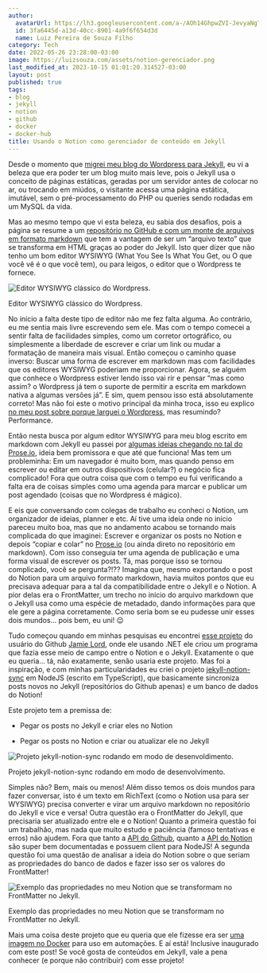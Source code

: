 ```yaml
---
author:
  avatarUrl: https://lh3.googleusercontent.com/a-/AOh14GhpwZVI-JevyaNgTdlrOT6YN20cI6V9Kxtq38Ij8AQ=s100
  id: 3fa6445d-a13d-40cc-8901-4a9f6f654d3d
  name: Luiz Pereira de Souza Filho
category: Tech
date: 2022-05-26 23:28:00-03:00
image: https://luizsouza.com/assets/notion-gerenciador.png
last_modified_at: 2023-10-15 01:01:20.314527-03:00
layout: post
published: true
tags:
- blog
- jekyll
- notion
- github
- docker
- docker-hub
title: Usando o Notion como gerenciador de conteúdo em Jekyll
---
```


Desde o momento que [migrei meu blog do Wordpress para Jekyll](https://luizsouza.com/2018/10/11/larguei-o-wordpress/), eu vi a beleza que era poder ter um blog muito mais leve, pois o Jekyll usa o conceito de páginas estáticas, geradas por um servidor antes de colocar no ar, ou trocando em miúdos, o visitante acessa uma página estática, imutável, sem o pré-processamento do PHP ou queries sendo rodadas em um MySQL da vida.

Mas ao mesmo tempo que vi esta beleza, eu sabia dos desafios, pois a página se resume a um [repositório no GitHub e com um monte de arquivos em formato markdown](https://github.com/lpsouza/lpsouza.github.io/tree/main/_posts) que tem a vantagem de ser um “arquivo texto” que se transforma em HTML graças ao poder do Jekyll. Isto quer dizer que não tenho um bom editor WYSIWYG (What You See Is What You Get, ou O que você vê é o que você tem), ou para leigos, o editor que o Wordpress te fornece.

![Editor WYSIWYG clássico do Wordpress.](https://luizsouza.com/assets/wordpress-editor.png)

<span class="caption">Editor WYSIWYG clássico do Wordpress.</span>

No início a falta deste tipo de editor não me fez falta alguma. Ao contrário, eu me sentia mais livre escrevendo sem ele. Mas com o tempo comecei a sentir falta de facilidades simples, como um corretor ortográfico, ou simplesmente a liberdade de escrever e criar um link ou mudar a formatação de maneira mais visual. Então começou o caminho quase inverso: Buscar uma forma de escrever em markdown mas com facilidades que os editores WYSIWYG poderiam me proporcionar. Agora, se alguém que conhece o Wordpress estiver lendo isso vai rir e pensar “mas como assim? o Wordpress já tem o suporte de permitir a escrita em markdown nativa a algumas versões já”. E sim, quem pensou isso está absolutamente correto! Mas não foi este o motivo principal da minha troca, isso eu explico [no meu post sobre porque larguei o Wordpress](https://luizsouza.com/2018/10/11/larguei-o-wordpress/), mas resumindo? Performance.

Então nesta busca por algum editor WYSIWYG para meu blog escrito em markdown com Jekyll eu passei por [algumas ideias chegando no tal do Prose.io](https://luizsouza.com/2020/07/12/criando-posts-para-jekyll-usando-o-prose-io/), ideia bem promissora e que até que funciona! Mas tem um probleminha: Em um navegador é muito bom, mas quando penso em escrever ou editar em outros dispositivos (celular?) o negócio fica complicado! Fora que outra coisa que com o tempo eu fui verificando a falta era de coisas simples como uma agenda para marcar e publicar um post agendado (coisas que no Wordpress é mágico).

E eis que conversando com colegas de trabalho eu conheci o Notion, um organizador de ideias, planner e etc. Aí tive uma ideia onde no início pareceu muito boa, mas que no andamento acabou se tornando mais complicada do que imaginei: Escrever e organizar os posts no Notion e depois “copiar e colar” no [Prose.io](http://Prose.io) (ou ainda direto no repositório em markdown). Com isso conseguia ter uma agenda de publicação e uma forma visual de escrever os posts. Tá, mas porque isso se tornou complicado, você se pergunta?!?? Imagina que, mesmo exportando o post do Notion para um arquivo formato markdown, havia muitos pontos que eu precisava adequar para a tal da compatibilidade entre o Jekyll e o Notion. A pior delas era o FrontMatter, um trecho no início do arquivo markdown que o Jekyll usa como uma espécie de metadado, dando informações para que ele gere a página corretamente. Como seria bom se eu pudesse unir esses dois mundos… pois bem, eu uni! 😉

Tudo começou quando em minhas pesquisas eu encontrei [esse projeto](https://github.com/jamie-lord/NotionToJekyll) do usuário do Github [Jamie Lord](https://github.com/jamie-lord), onde ele usando .NET ele criou um programa que fazia esse meio de campo entre o Notion e o Jekyll. Exatamente o que eu queria… tá, não exatamente, senão usaria este projeto. Mas foi a inspiração, e com minhas particularidades eu criei o projeto [jekyll-notion-sync](https://github.com/lpsouza/jekyll-notion-sync) em NodeJS (escrito em TypeScript), que basicamente sincroniza posts novos no Jekyll (repositórios do Github apenas) e um banco de dados do Notion!

Este projeto tem a premissa de:

- Pegar os posts no Jekyll e criar eles no Notion

- Pegar os posts no Notion e criar ou atualizar ele no Jekyll

![Projeto jekyll-notion-sync rodando em modo de desenvoldimento.](https://luizsouza.com/assets/jekyll-notion-sync.png)

<span class="caption">Projeto jekyll-notion-sync rodando em modo de desenvolvimento.</span>

Simples não? Bem, mais ou menos! Além disso temos os dois mundos para fazer conversar, isto é um texto em RichText (como o Notion usa para ser WYSIWYG) precisa converter e virar um arquivo markdown no repositório do Jekyll e vice e versa! Outra questão era o FrontMatter do Jekyll, que precisaria ser atualizado entre ele e o Notion! Quanto a primeira questão foi um trabalhão, mas nada que muito estudo e paciência (famoso tentativas e erros) não ajudem. Fora que tanto a [API do Github](https://docs.github.com/en/rest), quanto a [API do Notion](https://developers.notion.com/) são super bem documentadas e possuem client para NodeJS! A segunda questão foi uma questão de analisar a ideia do Notion sobre o que seriam as propriedades do banco de dados e fazer isso ser os valores do FrontMatter!

![Exemplo das propriedades no meu Notion que se transformam no FrontMatter no Jekyll.](https://luizsouza.com/assets/propriedades-notion.png)

<span class="caption">Exemplo das propriedades no meu Notion que se transformam no FrontMatter no Jekyll.</span>

Mais uma coisa deste projeto que eu queria que ele fizesse era ser [uma imagem no Docker](https://hub.docker.com/r/lpsouza/jekyll-notion-sync) para uso em automações. E aí está! Inclusive inaugurado com este post! Se você gosta de conteúdos em Jekyll, vale a pena conhecer (e porque não contribuir) com esse projeto!
